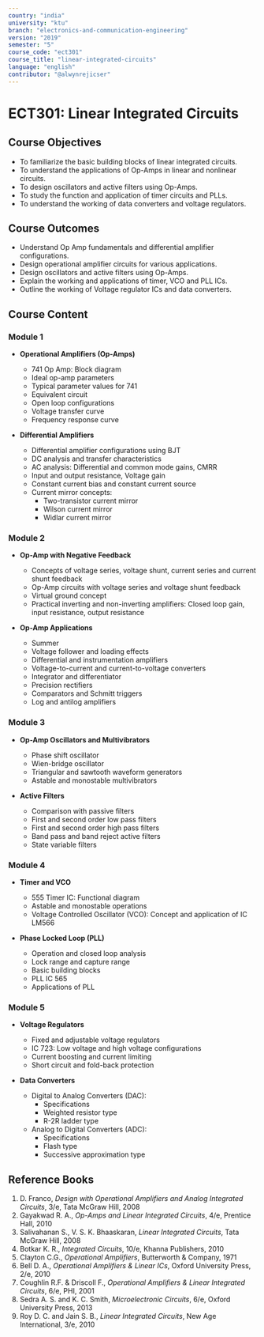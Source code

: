 ```yaml
---
country: "india"
university: "ktu"
branch: "electronics-and-communication-engineering"
version: "2019"
semester: "5"
course_code: "ect301"
course_title: "linear-integrated-circuits"
language: "english"
contributor: "@alwynrejicser"
---
```


# ECT301: Linear Integrated Circuits

## Course Objectives

- To familiarize the basic building blocks of linear integrated circuits.
- To understand the applications of Op-Amps in linear and nonlinear circuits.
- To design oscillators and active filters using Op-Amps.
- To study the function and application of timer circuits and PLLs.
- To understand the working of data converters and voltage regulators.

## Course Outcomes

- Understand Op Amp fundamentals and differential amplifier configurations.
- Design operational amplifier circuits for various applications.
- Design oscillators and active filters using Op-Amps.
- Explain the working and applications of timer, VCO and PLL ICs.
- Outline the working of Voltage regulator ICs and data converters.

## Course Content

### Module 1

- **Operational Amplifiers (Op-Amps)**  
  - 741 Op Amp: Block diagram  
  - Ideal op-amp parameters  
  - Typical parameter values for 741  
  - Equivalent circuit  
  - Open loop configurations  
  - Voltage transfer curve  
  - Frequency response curve  

- **Differential Amplifiers**  
  - Differential amplifier configurations using BJT  
  - DC analysis and transfer characteristics  
  - AC analysis: Differential and common mode gains, CMRR  
  - Input and output resistance, Voltage gain  
  - Constant current bias and constant current source  
  - Current mirror concepts:  
    - Two-transistor current mirror  
    - Wilson current mirror  
    - Widlar current mirror  

### Module 2

- **Op-Amp with Negative Feedback**  
  - Concepts of voltage series, voltage shunt, current series and current shunt feedback  
  - Op-Amp circuits with voltage series and voltage shunt feedback  
  - Virtual ground concept  
  - Practical inverting and non-inverting amplifiers: Closed loop gain, input resistance, output resistance  

- **Op-Amp Applications**  
  - Summer  
  - Voltage follower and loading effects  
  - Differential and instrumentation amplifiers  
  - Voltage-to-current and current-to-voltage converters  
  - Integrator and differentiator  
  - Precision rectifiers  
  - Comparators and Schmitt triggers  
  - Log and antilog amplifiers  

### Module 3

- **Op-Amp Oscillators and Multivibrators**  
  - Phase shift oscillator  
  - Wien-bridge oscillator  
  - Triangular and sawtooth waveform generators  
  - Astable and monostable multivibrators  

- **Active Filters**  
  - Comparison with passive filters  
  - First and second order low pass filters  
  - First and second order high pass filters  
  - Band pass and band reject active filters  
  - State variable filters  

### Module 4

- **Timer and VCO**  
  - 555 Timer IC: Functional diagram  
  - Astable and monostable operations  
  - Voltage Controlled Oscillator (VCO): Concept and application of IC LM566  

- **Phase Locked Loop (PLL)**  
  - Operation and closed loop analysis  
  - Lock range and capture range  
  - Basic building blocks  
  - PLL IC 565  
  - Applications of PLL  

### Module 5

- **Voltage Regulators**  
  - Fixed and adjustable voltage regulators  
  - IC 723: Low voltage and high voltage configurations  
  - Current boosting and current limiting  
  - Short circuit and fold-back protection  

- **Data Converters**  
  - Digital to Analog Converters (DAC):  
    - Specifications  
    - Weighted resistor type  
    - R-2R ladder type  
  - Analog to Digital Converters (ADC):  
    - Specifications  
    - Flash type  
    - Successive approximation type  

## Reference Books

1. D. Franco, *Design with Operational Amplifiers and Analog Integrated Circuits*, 3/e, Tata McGraw Hill, 2008  
2. Gayakwad R. A., *Op-Amps and Linear Integrated Circuits*, 4/e, Prentice Hall, 2010  
3. Salivahanan S., V. S. K. Bhaaskaran, *Linear Integrated Circuits*, Tata McGraw Hill, 2008  
4. Botkar K. R., *Integrated Circuits*, 10/e, Khanna Publishers, 2010  
5. Clayton C.G., *Operational Amplifiers*, Butterworth & Company, 1971  
6. Bell D. A., *Operational Amplifiers & Linear ICs*, Oxford University Press, 2/e, 2010  
7. Coughlin R.F. & Driscoll F., *Operational Amplifiers & Linear Integrated Circuits*, 6/e, PHI, 2001  
8. Sedra A. S. and K. C. Smith, *Microelectronic Circuits*, 6/e, Oxford University Press, 2013  
9. Roy D. C. and Jain S. B., *Linear Integrated Circuits*, New Age International, 3/e, 2010

